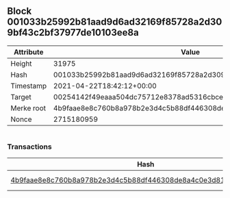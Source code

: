 ## Block 001033b25992b81aad9d6ad32169f85728a2d309bf43c2bf37977de10103ee8a

Attribute | Value
--- | ---
Height | 31975
Hash | 001033b25992b81aad9d6ad32169f85728a2d309bf43c2bf37977de10103ee8a
Timestamp | 2021-04-22T18:42:12+00:00
Target | 00254142f49eaaa504dc75712e8378ad5316cbcead634704b3734b6271167cc4
Merke root | 4b9faae8e8c760b8a978b2e3d4c5b88df446308de8a4c0e3d8199319c5464aeb
Nonce | 2715180959

```

```

### Transactions

Hash | Amount
--- | ---
[4b9faae8e8c760b8a978b2e3d4c5b88df446308de8a4c0e3d8199319c5464aeb](4b9faae8e8c760b8a978b2e3d4c5b88df446308de8a4c0e3d8199319c5464aeb.md) | 10.00000000 SKEPTI 
